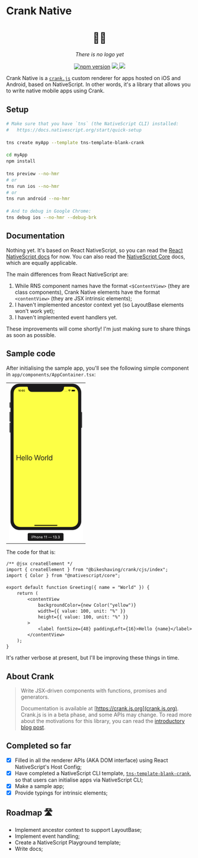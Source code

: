 # Crank Native

<div align="center">
    <h1>🔧🤖</h1>
    <p><em>There is no logo yet</em></p>
</div>

<p align="center">
    <a href="https://badge.fury.io/js/crank-native"><img src="https://badge.fury.io/js/crank-native.svg" alt="npm version" height="18"></a>
    <a href="https://opensource.org/licenses/mit-license.php">
        <img src="https://badges.frapsoft.com/os/mit/mit.png?v=103"/>
    </a>
    <a href="https://twitter.com/intent/follow?screen_name=LinguaBrowse">
        <img src="https://img.shields.io/twitter/follow/LinguaBrowse.svg?style=social&logo=twitter"/>
    </a>
</p>

Crank Native is a [`crank.js`](https://github.com/bikeshaving/crank) custom renderer for apps hosted on iOS and Android, based on NativeScript. In other words, it's a library that allows you to write native mobile apps using Crank.

## Setup

```sh
# Make sure that you have `tns` (the NativeScript CLI) installed:
#   https://docs.nativescript.org/start/quick-setup

tns create myApp --template tns-template-blank-crank

cd myApp
npm install

tns preview --no-hmr
# or
tns run ios --no-hmr
# or
tns run android --no-hmr

# And to debug in Google Chrome:
tns debug ios --no-hmr --debug-brk
```

## Documentation

Nothing yet. It's based on React NativeScript, so you can read the [React NativeScript docs](https://react-nativescript.netlify.com/) for now. You can also read the [NativeScript Core](https://docs.nativescript.org/start/introduction) docs, which are equally applicable.

The main differences from React NativeScript are:

1. While RNS component names have the format `<$ContentView>` (they are class components), Crank Native elements have the format `<contentView>` (they are JSX intrinsic elements);
2. I haven't implemented ancestor context yet (so LayoutBase elements won't work yet);
3. I haven't implemented event handlers yet.

These improvements will come shortly! I'm just making sure to share things as soon as possible.


## Sample code

After initialising the sample app, you'll see the following simple component in `app/components/AppContainer.tsx`:

<table>
    <tbody>
        <tr>
            <td align="center" valign="middle">
                <img width="200px" src="/site/hello_world.png"/>
            </td>
        </tr>
    </tbody>
</table>

The code for that is:

```tsx
/** @jsx createElement */
import { createElement } from "@bikeshaving/crank/cjs/index";
import { Color } from "@nativescript/core";

export default function Greeting({ name = "World" }) {
    return (
        <contentView
            backgroundColor={new Color("yellow")}
            width={{ value: 100, unit: "%" }}
            height={{ value: 100, unit: "%" }}
        >
            <label fontSize={48} paddingLeft={16}>Hello {name}</label>
        </contentView>
    );
}
```

It's rather verbose at present, but I'll be improving these things in time.

## About Crank

> Write JSX-driven components with functions, promises and generators.
>
> Documentation is available at [https://crank.js.org](crank.js.org). Crank.js is in a beta phase, and some APIs may change. To read more about the motivations for this library, you can read the [introductory blog post](https://crank.js.org/blog/introducing-crank).

## Completed so far

- [x] Filled in all the renderer APIs (AKA DOM interface) using React NativeScript's Host Config;
- [x] Have completed a NativeScript CLI template, [`tns-template-blank-crank`](https://github.com/shirakaba/tns-template-blank-crank), so that users can initialise apps via NativeScript CLI;
- [x] Make a sample app;
- [x] Provide typings for intrinsic elements;

## Roadmap 🛣

* Implement ancestor context to support LayoutBase;
* Implement event handling;
* Create a NativeScript Playground template;
* Write docs;